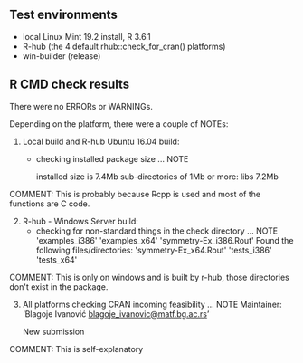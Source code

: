 ## Test environments
* local Linux Mint 19.2 install, R 3.6.1
* R-hub (the 4 default rhub::check_for_cran() platforms)
* win-builder (release)

## R CMD check results
There were no ERRORs or WARNINGs. 

Depending on the platform, there were a couple of NOTEs:

1. Local build and R-hub Ubuntu 16.04 build:
   * checking installed package size ... NOTE
       
       installed size is  7.4Mb
       sub-directories of 1Mb or more:
         libs   7.2Mb
  
  COMMENT:
  This is probably because Rcpp is used and most of the functions are C code.

2. R-hub - Windows Server build:
   * checking for non-standard things in the check directory ... NOTE
     'examples_i386' 'examples_x64' 'symmetry-Ex_i386.Rout'
     Found the following files/directories:
     'symmetry-Ex_x64.Rout' 'tests_i386' 'tests_x64'
  
  COMMENT:
  This is only on windows and is built by r-hub, those directories don't exist
  in the package.

3. All platforms
   checking CRAN incoming feasibility ... NOTE
   Maintainer: ‘Blagoje Ivanović <blagoje_ivanovic@matf.bg.ac.rs>’

   New submission
   
  COMMENT:
  This is self-explanatory
